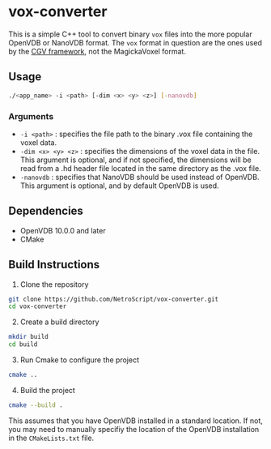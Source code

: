 # vox-converter

This is a simple C++ tool to convert binary `vox` files into the more popular OpenVDB or NanoVDB format.
The `vox` format in question are the ones used by the [CGV framework](https://github.com/sgumhold/cgv), not the MagickaVoxel format.


## Usage

```bash	
./<app_name> -i <path> [-dim <x> <y> <z>] [-nanovdb]
```

### Arguments

* `-i <path>` : specifies the file path to the binary .vox file containing the voxel data.
* `-dim <x> <y> <z>` : specifies the dimensions of the voxel data in the file. This argument is optional, and if not specified, the dimensions will be read from a .hd header file located in the same directory as the .vox file.
* `-nanovdb` : specifies that NanoVDB should be used instead of OpenVDB. This argument is optional, and by default OpenVDB is used.

## Dependencies

* OpenVDB 10.0.0 and later
* CMake 

## Build Instructions

1. Clone the repository

```bash
git clone https://github.com/NetroScript/vox-converter.git
cd vox-converter
```

2. Create a build directory 

```bash
mkdir build
cd build
```

3. Run Cmake to configure the project

```bash
cmake ..
```

4. Build the project

```bash
cmake --build .
```

This assumes that you have OpenVDB installed in a standard location. If not, you may need to manually specifiy the location of the OpenVDB installation in the `CMakeLists.txt` file.
